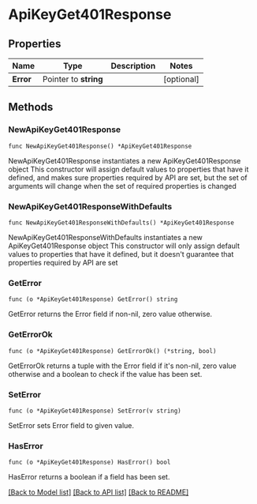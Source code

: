 # ApiKeyGet401Response

## Properties

Name | Type | Description | Notes
------------ | ------------- | ------------- | -------------
**Error** | Pointer to **string** |  | [optional] 

## Methods

### NewApiKeyGet401Response

`func NewApiKeyGet401Response() *ApiKeyGet401Response`

NewApiKeyGet401Response instantiates a new ApiKeyGet401Response object
This constructor will assign default values to properties that have it defined,
and makes sure properties required by API are set, but the set of arguments
will change when the set of required properties is changed

### NewApiKeyGet401ResponseWithDefaults

`func NewApiKeyGet401ResponseWithDefaults() *ApiKeyGet401Response`

NewApiKeyGet401ResponseWithDefaults instantiates a new ApiKeyGet401Response object
This constructor will only assign default values to properties that have it defined,
but it doesn't guarantee that properties required by API are set

### GetError

`func (o *ApiKeyGet401Response) GetError() string`

GetError returns the Error field if non-nil, zero value otherwise.

### GetErrorOk

`func (o *ApiKeyGet401Response) GetErrorOk() (*string, bool)`

GetErrorOk returns a tuple with the Error field if it's non-nil, zero value otherwise
and a boolean to check if the value has been set.

### SetError

`func (o *ApiKeyGet401Response) SetError(v string)`

SetError sets Error field to given value.

### HasError

`func (o *ApiKeyGet401Response) HasError() bool`

HasError returns a boolean if a field has been set.


[[Back to Model list]](../README.md#documentation-for-models) [[Back to API list]](../README.md#documentation-for-api-endpoints) [[Back to README]](../README.md)


